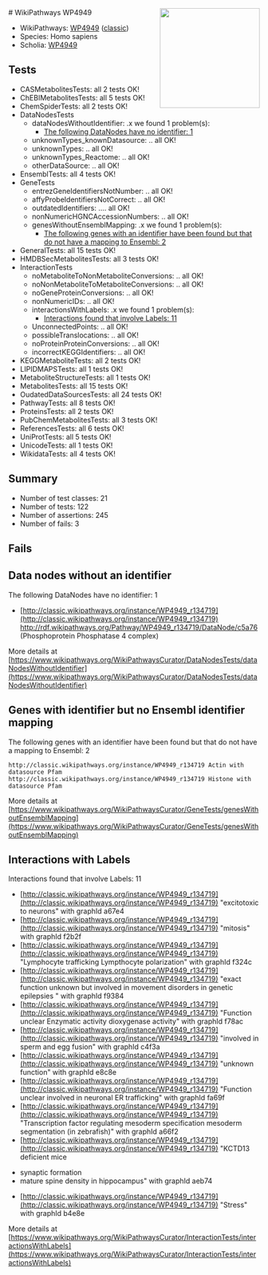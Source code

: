 <img style="float: right; width: 200px" src="https://upload.wikimedia.org/wikipedia/commons/thumb/8/83/Wplogo_with_text_500.png/640px-Wplogo_with_text_500.png" />
# WikiPathways WP4949

* WikiPathways: [WP4949](https://wikipathways.org/pathways/WP4949) ([classic](https://classic.wikipathways.org/instance/WP4949))
* Species: Homo sapiens
* Scholia: [WP4949](https://scholia.toolforge.org/wikipathways/WP4949)
## Tests
* CASMetabolitesTests: all 2 tests OK!
* ChEBIMetabolitesTests: all 5 tests OK!
* ChemSpiderTests: all 2 tests OK!
* DataNodesTests
    * dataNodesWithoutIdentifier: .x we found 1 problem(s):
        * [The following DataNodes have no identifier: 1](#d2d32fa0)
    * unknownTypes_knownDatasource: .. all OK!
    * unknownTypes: .. all OK!
    * unknownTypes_Reactome: .. all OK!
    * otherDataSource: .. all OK!
* EnsemblTests: all 4 tests OK!
* GeneTests
    * entrezGeneIdentifiersNotNumber: .. all OK!
    * affyProbeIdentifiersNotCorrect: .. all OK!
    * outdatedIdentifiers: .... all OK!
    * nonNumericHGNCAccessionNumbers: .. all OK!
    * genesWithoutEnsemblMapping: .x we found 1 problem(s):
        * [The following genes with an identifier have been found but that do not have a mapping to Ensembl: 2](#40286d84)
* GeneralTests: all 15 tests OK!
* HMDBSecMetabolitesTests: all 3 tests OK!
* InteractionTests
    * noMetaboliteToNonMetaboliteConversions: .. all OK!
    * noNonMetaboliteToMetaboliteConversions: .. all OK!
    * noGeneProteinConversions: .. all OK!
    * nonNumericIDs: .. all OK!
    * interactionsWithLabels: .x we found 1 problem(s):
        * [Interactions found that involve Labels: 11](#fe97a8b9)
    * UnconnectedPoints: .. all OK!
    * possibleTranslocations: .. all OK!
    * noProteinProteinConversions: .. all OK!
    * incorrectKEGGIdentifiers: .. all OK!
* KEGGMetaboliteTests: all 2 tests OK!
* LIPIDMAPSTests: all 1 tests OK!
* MetaboliteStructureTests: all 1 tests OK!
* MetabolitesTests: all 15 tests OK!
* OudatedDataSourcesTests: all 24 tests OK!
* PathwayTests: all 8 tests OK!
* ProteinsTests: all 2 tests OK!
* PubChemMetabolitesTests: all 3 tests OK!
* ReferencesTests: all 6 tests OK!
* UniProtTests: all 5 tests OK!
* UnicodeTests: all 1 tests OK!
* WikidataTests: all 4 tests OK!


## Summary

* Number of test classes: 21
* Number of tests: 122
* Number of assertions: 245
* Number of fails: 3

## Fails

<a name="d2d32fa0" />

## Data nodes without an identifier

The following DataNodes have no identifier: 1

* [http://classic.wikipathways.org/instance/WP4949_r134719](http://classic.wikipathways.org/instance/WP4949_r134719) http://rdf.wikipathways.org/Pathway/WP4949_r134719/DataNode/c5a76 (Phosphoprotein
Phosphatase 4 complex)


More details at [https://www.wikipathways.org/WikiPathwaysCurator/DataNodesTests/dataNodesWithoutIdentifier](https://www.wikipathways.org/WikiPathwaysCurator/DataNodesTests/dataNodesWithoutIdentifier)

<a name="40286d84" />

## Genes with identifier but no Ensembl identifier mapping

The following genes with an identifier have been found but that do not have a mapping to Ensembl: 2
```
http://classic.wikipathways.org/instance/WP4949_r134719 Actin with datasource Pfam
http://classic.wikipathways.org/instance/WP4949_r134719 Histone with datasource Pfam
```

More details at [https://www.wikipathways.org/WikiPathwaysCurator/GeneTests/genesWithoutEnsemblMapping](https://www.wikipathways.org/WikiPathwaysCurator/GeneTests/genesWithoutEnsemblMapping)

<a name="fe97a8b9" />

## Interactions with Labels

Interactions found that involve Labels: 11

* [http://classic.wikipathways.org/instance/WP4949_r134719](http://classic.wikipathways.org/instance/WP4949_r134719) "excitotoxic to neurons" with graphId a67e4
* [http://classic.wikipathways.org/instance/WP4949_r134719](http://classic.wikipathways.org/instance/WP4949_r134719) "mitosis" with graphId f2b2f
* [http://classic.wikipathways.org/instance/WP4949_r134719](http://classic.wikipathways.org/instance/WP4949_r134719) "Lymphocyte trafficking
Lympthocyte polarization" with graphId f324c
* [http://classic.wikipathways.org/instance/WP4949_r134719](http://classic.wikipathways.org/instance/WP4949_r134719) "exact function unknown 
but involved
in movement disorders in 
genetic epilepsies " with graphId f9384
* [http://classic.wikipathways.org/instance/WP4949_r134719](http://classic.wikipathways.org/instance/WP4949_r134719) "Function unclear
Enzymatic activity
dioxygenase activity" with graphId f78ac
* [http://classic.wikipathways.org/instance/WP4949_r134719](http://classic.wikipathways.org/instance/WP4949_r134719) "involved in
sperm and egg
fusion" with graphId c4f3a
* [http://classic.wikipathways.org/instance/WP4949_r134719](http://classic.wikipathways.org/instance/WP4949_r134719) "unknown function" with graphId e8c8e
* [http://classic.wikipathways.org/instance/WP4949_r134719](http://classic.wikipathways.org/instance/WP4949_r134719) "Function unclear
involved in neuronal ER
trafficking" with graphId fa69f
* [http://classic.wikipathways.org/instance/WP4949_r134719](http://classic.wikipathways.org/instance/WP4949_r134719) "Transcription factor 
regulating
mesoderm specification
mesoderm segmentation
(in zebrafish)" with graphId a66f2
* [http://classic.wikipathways.org/instance/WP4949_r134719](http://classic.wikipathways.org/instance/WP4949_r134719) "KCTD13 deficient mice
- synaptic formation
- mature spine density in hippocampus" with graphId aeb74
* [http://classic.wikipathways.org/instance/WP4949_r134719](http://classic.wikipathways.org/instance/WP4949_r134719) "Stress" with graphId b4e8e


More details at [https://www.wikipathways.org/WikiPathwaysCurator/InteractionTests/interactionsWithLabels](https://www.wikipathways.org/WikiPathwaysCurator/InteractionTests/interactionsWithLabels)

